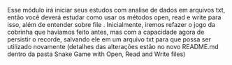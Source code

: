 Esse módulo irá iniciar seus estudos com analise de dados em arquivos txt, então você deverá estudar como usar os métodos open, read e write para isso, além de entender sobre file . Inicialmente, iremos refazer o jogo da cobrinha que haviamos feito antes, mas com a capacidade agora de persistir o recorde, salvando ele em um arquivo txt para que possa ser utilizado novamente (detalhes das alterações estão no novo README.md dentro da pasta Snake Game with Open, Read and Write files)